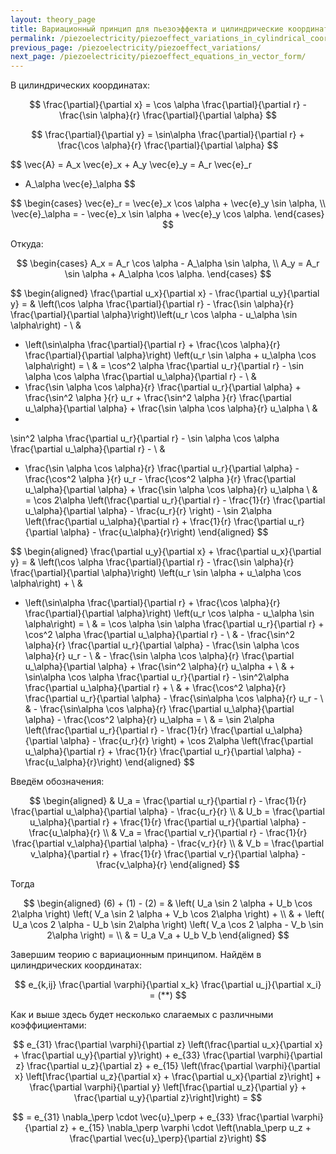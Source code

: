 ```yaml
---
layout: theory_page
title: Вариационный принцип для пьезоэффекта и цилиндрические координаты
permalink: /piezoelectricity/piezoeffect_variations_in_cylindrical_coordinates/
previous_page: /piezoelectricity/piezoeffect_variations/
next_page: /piezoelectricity/piezoeffect_equations_in_vector_form/
---
```


В цилиндрических координатах:

$$
\frac{\partial}{\partial x} = \cos \alpha \frac{\partial}{\partial r} - \frac{\sin \alpha}{r} \frac{\partial}{\partial \alpha}
$$

$$
\frac{\partial}{\partial y} = \sin\alpha \frac{\partial}{\partial r} + \frac{\cos \alpha}{r} \frac{\partial}{\partial \alpha}
$$

$$
\vec{A} = A_x \vec{e}_x + A_y \vec{e}_y = A_r \vec{e}_r
+ A_\alpha \vec{e}_\alpha
$$

$$ 
\begin{cases} 
    \vec{e}_r = \vec{e}_x \cos \alpha + \vec{e}_y \sin \alpha, \\ 
    \vec{e}_\alpha =  - \vec{e}_x \sin \alpha + \vec{e}_y \cos \alpha.
\end{cases}
$$

Откуда:

$$
\begin{cases}  
    A_x = A_r \cos \alpha - A_\alpha \sin \alpha, \\  
    A_y = A_r \sin \alpha + A_\alpha \cos \alpha.
\end{cases}
$$

$$
\begin{aligned} 
\frac{\partial u_x}{\partial x} - \frac{\partial u_y}{\partial y} = 
&
\left(\cos \alpha \frac{\partial}{\partial r} - \frac{\sin \alpha}{r} \frac{\partial}{\partial \alpha}\right)\left(u_r \cos \alpha - u_\alpha \sin \alpha\right) -
\\ & 
- \left(\sin\alpha \frac{\partial}{\partial r} + \frac{\cos \alpha}{r} \frac{\partial}{\partial \alpha}\right) \left(u_r \sin \alpha + u_\alpha \cos \alpha\right) =
\\ &
= 
\cos^2 \alpha \frac{\partial u_r}{\partial r} - \sin \alpha \cos \alpha \frac{\partial u_\alpha}{\partial r} -
\\ &
- \frac{\sin \alpha \cos \alpha}{r} \frac{\partial u_r}{\partial \alpha} + \frac{\sin^2 \alpha }{r} u_r + \frac{\sin^2 \alpha }{r} \frac{\partial u_\alpha}{\partial \alpha} + \frac{\sin \alpha \cos \alpha}{r} u_\alpha
\\ &
- 
\sin^2 \alpha \frac{\partial u_r}{\partial r} - \sin \alpha \cos \alpha \frac{\partial u_\alpha}{\partial r} -
\\ &
- \frac{\sin \alpha \cos \alpha}{r} \frac{\partial u_r}{\partial \alpha} - \frac{\cos^2 \alpha }{r} u_r - \frac{\cos^2 \alpha }{r} \frac{\partial u_\alpha}{\partial \alpha} + \frac{\sin \alpha \cos \alpha}{r} u_\alpha
\\ &
= \cos 2\alpha \left(\frac{\partial u_r}{\partial r} - \frac{1}{r} \frac{\partial u_\alpha}{\partial \alpha} - \frac{u_r}{r} \right) - \sin 2\alpha 
\left(\frac{\partial u_\alpha}{\partial r} + \frac{1}{r} \frac{\partial u_r}{\partial \alpha} - \frac{u_\alpha}{r}\right)
\end{aligned}
$$

$$
\begin{aligned}
\frac{\partial u_y}{\partial x} + \frac{\partial u_x}{\partial y} = &
\left(\cos \alpha \frac{\partial}{\partial r} - \frac{\sin \alpha}{r} \frac{\partial}{\partial \alpha}\right)
\left(u_r \sin \alpha + u_\alpha \cos \alpha\right) +
\\ &
+ \left(\sin\alpha \frac{\partial}{\partial r} + \frac{\cos \alpha}{r} \frac{\partial}{\partial \alpha}\right) \left(u_r \cos \alpha - u_\alpha \sin \alpha\right) 
=
\\ & =
\cos \alpha \sin \alpha \frac{\partial u_r}{\partial r} + \cos^2 \alpha \frac{\partial u_\alpha}{\partial r} - 
\\ & -
\frac{\sin^2 \alpha}{r} \frac{\partial u_r}{\partial \alpha} -
\frac{\sin \alpha \cos \alpha}{r} u_r - 
\\ & -
\frac{\sin \alpha \cos \alpha}{r} \frac{\partial u_\alpha}{\partial \alpha} +
\frac{\sin^2 \alpha}{r} u_\alpha +
\\ & + 
\sin\alpha \cos \alpha \frac{\partial u_r}{\partial r} -
\sin^2\alpha \frac{\partial u_\alpha}{\partial r} +
\\ & +
\frac{\cos^2 \alpha}{r} \frac{\partial u_r}{\partial \alpha} -
\frac{\sin\alpha \cos \alpha}{r} u_r -
\\ & -
\frac{\sin\alpha \cos \alpha}{r} \frac{\partial u_\alpha}{\partial \alpha} -
\frac{\cos^2 \alpha}{r} u_\alpha = 
\\ & =
\sin 2\alpha \left(\frac{\partial u_r}{\partial r} - \frac{1}{r} \frac{\partial u_\alpha}{\partial \alpha} - \frac{u_r}{r} \right) + \cos 2\alpha 
\left(\frac{\partial u_\alpha}{\partial r} + \frac{1}{r} \frac{\partial u_r}{\partial \alpha} - \frac{u_\alpha}{r}\right)
\end{aligned}
$$

Введём обозначения:

$$
\begin{aligned}
& 
U_a = \frac{\partial u_r}{\partial r} - \frac{1}{r} \frac{\partial u_\alpha}{\partial \alpha} - \frac{u_r}{r} 
\\ &
U_b = \frac{\partial u_\alpha}{\partial r} + \frac{1}{r} \frac{\partial u_r}{\partial \alpha} - \frac{u_\alpha}{r}
\\ &
V_a = \frac{\partial v_r}{\partial r} - \frac{1}{r} \frac{\partial v_\alpha}{\partial \alpha} - \frac{v_r}{r} 
\\ &
V_b = \frac{\partial v_\alpha}{\partial r} + \frac{1}{r} \frac{\partial v_r}{\partial \alpha} - \frac{v_\alpha}{r}
\end{aligned}
$$

Тогда

$$
\begin{aligned}
(6) + (1) - (2) = &
\left(
    U_a \sin 2 \alpha + U_b \cos 2\alpha 
    \right) \left(
    V_a \sin 2 \alpha + V_b \cos 2\alpha 
\right) + 
\\ & +
\left(
    U_a \cos 2 \alpha - U_b \sin 2\alpha 
    \right) \left(
    V_a \cos 2 \alpha - V_b \sin 2\alpha 
\right) =
\\ & =
U_a V_a + U_b V_b
\end{aligned}
$$

Завершим теорию с вариационным принципом. Найдём в цилиндрических координатах:

$$
e_{k,ij} \frac{\partial \varphi}{\partial x_k} \frac{\partial u_j}{\partial x_i} = (**)
$$

Как и выше здесь будет несколько слагаемых с различными коэффициентами:

$$
e_{31} \frac{\partial \varphi}{\partial z} \left(\frac{\partial u_x}{\partial x} + \frac{\partial u_y}{\partial y}\right) + e_{33} \frac{\partial \varphi}{\partial z} \frac{\partial u_z}{\partial z} + e_{15} \left(\frac{\partial \varphi}{\partial x} \left[\frac{\partial u_z}{\partial x} + \frac{\partial u_x}{\partial z}\right] + \frac{\partial \varphi}{\partial y} \left[\frac{\partial u_z}{\partial y} + \frac{\partial u_y}{\partial z}\right]\right) =
$$

$$
= e_{31} \nabla_\perp \cdot \vec{u}_\perp + e_{33} \frac{\partial \varphi}{\partial z} + e_{15} \nabla_\perp \varphi \cdot  \left(\nabla_\perp u_z + \frac{\partial \vec{u}_\perp}{\partial z}\right)
$$